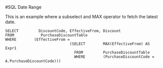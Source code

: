 #SQL Date Range

This is an example where a subselect and MAX operator to fetch the latest date.

```
SELECT         DiscountCode, EffectiveFrom, Discount
FROM            PurchaseDiscountTable
WHERE        (EffectiveFrom =
                             (SELECT        MAX(EffectiveFrom) AS Expr1
                               FROM         PurchaseDiscountTable
                               WHERE        (PurchaseDiscountCode = A.PurchaseDiscountCode)))

```